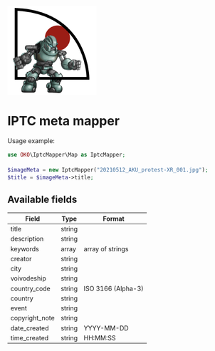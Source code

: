 ![OKO dev](logo.png "OKO dev")

# IPTC meta mapper 

Usage example:

```php
use OKO\IptcMapper\Map as IptcMapper;

$imageMeta = new IptcMapper("20210512_AKU_protest-XR_001.jpg");
$title = $imageMeta->title;
```

## Available fields

| Field             | Type          | Format                |
| ------------------|---------------|-----------------------|
| title             | string        |                       |
| description       | string        |                       |
| keywords          | array         | array of strings      |
| creator           | string        |                       |
| city              | string        |                       |
| voivodeship       | string        |                       |
| country_code      | string        | ISO 3166 (Alpha-3)    |
| country           | string        |                       |
| event             | string        |                       |
| copyright_note    | string        |                       |
| date_created      | string        | YYYY-MM-DD            |
| time_created      | string        | HH:MM:SS              |
